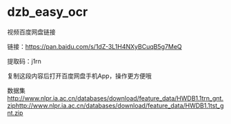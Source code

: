 # dzb_easy_ocr

视频百度网盘链接

链接：https://pan.baidu.com/s/1dZ-3L1H4NXyBCuqB5g7MeQ 

提取码：j1rn 

复制这段内容后打开百度网盘手机App，操作更方便哦

数据集
http://www.nlpr.ia.ac.cn/databases/download/feature_data/HWDB1.1trn_gnt.ziphttp://www.nlpr.ia.ac.cn/databases/download/feature_data/HWDB1.1tst_gnt.zip
